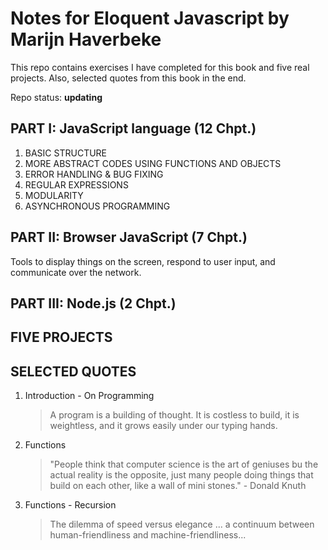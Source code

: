 # Notes for Eloquent Javascript by Marijn Haverbeke

This repo contains exercises I have completed for this book and five real projects. Also, selected quotes from this book in the end.

Repo status: **updating**

## PART I: JavaScript language (12 Chpt.)

1. BASIC STRUCTURE
2. MORE ABSTRACT CODES USING FUNCTIONS AND OBJECTS
3. ERROR HANDLING & BUG FIXING
4. REGULAR EXPRESSIONS
5. MODULARITY
6. ASYNCHRONOUS PROGRAMMING

## PART II: Browser JavaScript (7 Chpt.)

Tools to display things on the screen, respond to user input, and communicate over the network.

## PART III: Node.js (2 Chpt.)

## FIVE PROJECTS

## SELECTED QUOTES

1. Introduction - On Programming
   > A program is a building of thought. It is costless to build, it is weightless, and it grows easily under our typing hands.
2. Functions
   > "People think that computer science is the art of geniuses bu the actual reality is the opposite, just many people doing things that build on each other, like a wall of mini stones." - Donald Knuth
3. Functions - Recursion
   > The dilemma of speed versus elegance ... a continuum between human-friendliness and machine-friendliness...
